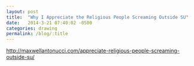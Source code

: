 ```yaml
---
layout: post
title:  "Why I Appreciate the Religious People Screaming Outside SU"
date:   2014-3-21 07:40:02 -0500
categories: drawing
permalink: /blog/:title
---
```


http://maxwellantonucci.com/appreciate-religious-people-screaming-outside-su/